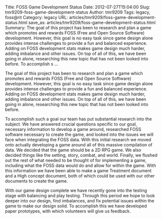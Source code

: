 Title: FOSS Game Development Status
Date: 2012-07-27T15:04:00
Slug: tmr9209-foss-game-development-status
Author: tmr9209
Tags: legacy, foss@rit
Category: legacy
URL: articles/tmr9209/foss-game-development-status.html
save_as: articles/tmr9209/foss-game-development-status.html
Summary: The goal of this project has been to research and plan a game which promotes and rewards FOSS (Free and Open Source Software) development. However, this goal is no easy task since game design alone provides intense challenges to provide a fun and balanced experience. Adding on FOSS development stats makes game design much harder, adding imbalance and other issues. On top of all of this, we have been going in alone, researching this new topic that has not been looked into before.  To accomplish s ... 

The goal of this project has been to research and plan a game which promotes
and rewards FOSS (Free and Open Source Software) development. However, this
goal is no easy task since game design alone provides intense challenges to
provide a fun and balanced experience. Adding on FOSS development stats makes
game design much harder, adding imbalance and other issues. On top of all of
this, we have been going in alone, researching this new topic that has not
been looked into before.

To accomplish such a goal our team has put substantial research into the
subject. We have answered crucial questions specific to our goal, necessary
information to develop a game around, researched FOSS software necessary to
create the game, and looked into the issues we will face when integrating the
FOSS data. With this initial research we moved onto actually developing a game
around all of this massive compilation of data. We decided that the game
should be a 2D RPG game. We also decided things like the setting, story,
combat, and world. Finally, we flushed out the rest of what needed to be
thought of for implementing a game, including what the FOSS data would do and
allow for within the game. With this information we have been able to make a
game Treatment document and a High concept document, both of which could be
used with our other documents to create the game.

With our game design complete we have recently gone into the testing stage
with balancing and play testing. Through this period we hope to look deeper
into our design, find imbalances, and fix potential issues within the game to
make our design solid. To accomplish this we have developed paper prototypes,
with which volunteers will give us feedback.

